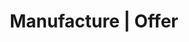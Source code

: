 ---
title: "Manufacture | Offer"
image: "images/offer.png"
draft: false

############################# Target ############################
target:
  enable: true
  title: "_We are fundamentally transforming organizations"

  statement:
    description: "According to Gartner, the most successful software engineering teams get results:"
    figures:
      - number: "53%"
        details: "superior in terms of **experience** and **productivity** of their **employees**"
      - number: "37%"
        details: "superior in terms of **attraction** and **loyalty** of their **customers**"
    source:
      label: "*Source : 2020 Gartner Software Engineering Teams Survey"
      url: "https://www.gartner.com/smarterwithgartner/3-ways-to-make-your-software-engineering-team-50-more-effective"


############################# Dimensions ############################
dimensions:
  enable: true

  description: "Technical coaching responds to the challenges of companies who want **to transform themselves sustainably** by acting on 4 dimensions:"

  levels:
    - name: "Team"
      description: "More engagement, sharing, collaboration"
      image: "images/offer/level-team.png"
    - name: "Management"
      description: "More visibility and better cost control"
      image: "images/offer/level-management.png"
    - name: "Organization"
      description: "Culture of continuous improvement"
      image: "images/offer/level-organisation.png"
    - name: "External"
      description: "Greater value added by the products developed"
      image: "images/offer/level-external.png"


############################# Approach ############################
approach:
  enable: true
  title: "_Our technical excellence at the service of efficiency"

  statement:
    description: "So that your teams regain **full mastery of their code** and **of their pipeline:**"
    actions:
      - description: "We instill **a culture of continuous improvement** within teams and **increase their skills** in their development practices"
      - description: "We work **in immersion in the teams** and develop with them **the functionalities of the backlog** directly on their code base"

  outcomes:
    - description: "Greater mastery to **make delivery more reliable**"
      items:
        - name: "**Feedback loop** is **reduced**"
        - name: "**Delivery processes** are **improved**"
        - name: "**Continuous improvement** is **maintained**"
    - description: "Greater mastery to **foster systemic impact**"
      items:
        - name: "The teams **share** their knowledge with **passion**"
        - name: "The **outreach** within the organization captures **talents** and **new projects**"
        - name: "The **quality of the products** developed attracts and retains more **customers**"


############################# Coaching ############################
coaching:
  enable: true
  title: "_Our coaching adapts to the needs of each team"

  statement: "With **several levels of support** and intervention formats"

  formats:
    - name: "Team coaching"
      image: "images/offer/coaching-team.png"
      practices:
        - name: "Learning Hours"
          description: "Learn and implement new practices through training (kata, etc.)"
        - name: "Mob Programming (whole or part team)"
          description: "Develop a backlog functionality by applying the best practices seen during the learning hours"
    - name: "Individual coaching"
      image: "images/offer/coaching-individual.png"
      practices:
        - name: "Pair Programming"
          description: "Solve problems encountered during Mob sessions or to deepen specific practices"


############################# Method ############################
method:
  enable: true

  statement: "With **a focus on people** to gain autonomy"

  description: "To promote acceptable and sustainable skills development, we alternate:"
  items:
    - label: "\"in\" cycles: where the coach is immersed in the team"
    - label: "\"out\" cycles: where the coach temporarily fades away"

  cycles:
    - name: "\"IN\" CYCLE"
      description: "The technical coach accompanies the team in a coaching session (collective or individual)"
    - name: "\"OUT\" CYCLE"
      description: "The technical coach lets the team experiment for themselves"

  details:
    - element: "The cycles follow the rhythm of the team (on 1 or 2 sprints depending on the duration or on the Program Increment if it exists)."
    - element: "At each start of the immersion cycle, the coach and the team agree on a coaching contract which will define the scope of intervention and the objectives to be achieved."

  note: "Note that although it has an impact on team delivery, the technical coach does not take development tasks individually."


############################# Results ############################
results:
  enable: true
  title: "_Our results are visible and the impacts durable"

  statement:
    description: "It is measured **during and after** technical coaching accompaniment"
    image: "images/offer/results_fr.png" 
    note: "Accompaniment lasts between 6 months and 1 year depending on the scope of intervention."


############################# Outcomes ############################
outcomes:
  enable: true
  
  delivery:
    description: "The **ability of teams to deliver** is improved"
    items:
      - name: "A **cultural** change is taking place within the team"
      - name: "The team is upskilling on its **development practices**"
      - name: "The team has more **commitment** and greater **autonomy**"

  passion:
    description: "The **passion of the teams** is recovered"
    items:
      - name: "Mastery reinforces **commitment**"
      - name: "The teams **share** their experience and the value acquired through what they learned"
      - name: "A **culture of improvement** is establishing over the long term"

  button:
    enable: true
    label: "Let's talk about it"
    link: "contact"
---